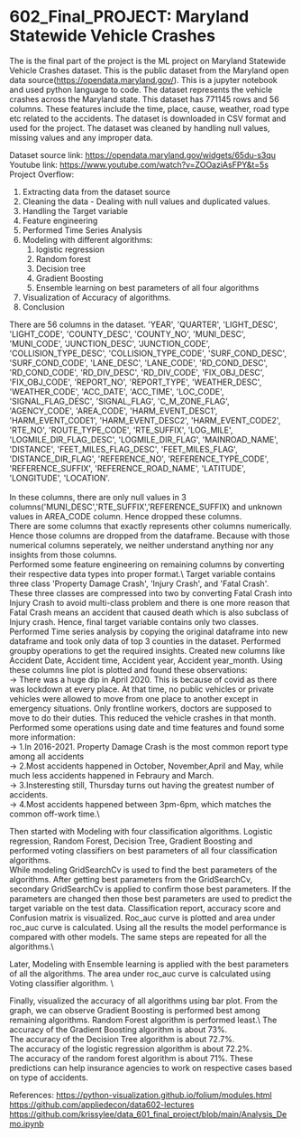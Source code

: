 # 602_Final_PROJECT: Maryland Statewide Vehicle Crashes 

The is the final part of the project is the ML project on Maryland Statewide Vehicle Crashes dataset. This is the public dataset from the Maryland open data source(https://opendata.maryland.gov/). This is a jupyter notebook and used python language to code. The dataset represents the vehicle crashes across the Maryland state. This dataset has 771145 rows and 56 columns. These features include the time, place, cause, weather, road type etc related to the accidents. The dataset is downloaded in CSV format and used for the project. The dataset was cleaned by handling null values, missing values and any improper data.

Dataset source link: https://opendata.maryland.gov/widgets/65du-s3qu
Youtube link: https://www.youtube.com/watch?v=ZOOaziAsFPY&t=5s
Project Overflow:
1) Extracting data from the dataset source
2) Cleaning the data - Dealing with null values and duplicated values. 
3) Handling the Target variable
4) Feature engineering
5) Performed Time Series Analysis
6) Modeling with different algorithms:
      1) logistic regression
      2) Random forest
      3) Decision tree
      4) Gradient Boosting
      5) Ensemble learning on best parameters of all four algorithms
7) Visualization of Accuracy of algorithms.
8) Conclusion

There are 56 columns in the dataset. 'YEAR', 'QUARTER', 'LIGHT_DESC', 'LIGHT_CODE', 'COUNTY_DESC', 'COUNTY_NO', 'MUNI_DESC',
       'MUNI_CODE', 'JUNCTION_DESC', 'JUNCTION_CODE', 'COLLISION_TYPE_DESC', 'COLLISION_TYPE_CODE',
       'SURF_COND_DESC', 'SURF_COND_CODE', 'LANE_DESC', 'LANE_CODE', 'RD_COND_DESC',
       'RD_COND_CODE', 'RD_DIV_DESC', 'RD_DIV_CODE', 'FIX_OBJ_DESC', 'FIX_OBJ_CODE', 'REPORT_NO',
       'REPORT_TYPE', 'WEATHER_DESC', 'WEATHER_CODE', 'ACC_DATE', 'ACC_TIME', 'LOC_CODE',
       'SIGNAL_FLAG_DESC', 'SIGNAL_FLAG', 'C_M_ZONE_FLAG', 'AGENCY_CODE', 'AREA_CODE',
       'HARM_EVENT_DESC1', 'HARM_EVENT_CODE1', 'HARM_EVENT_DESC2', 'HARM_EVENT_CODE2', 'RTE_NO',
       'ROUTE_TYPE_CODE', 'RTE_SUFFIX', 'LOG_MILE', 'LOGMILE_DIR_FLAG_DESC', 'LOGMILE_DIR_FLAG',
       'MAINROAD_NAME', 'DISTANCE', 'FEET_MILES_FLAG_DESC', 'FEET_MILES_FLAG', 'DISTANCE_DIR_FLAG',
       'REFERENCE_NO', 'REFERENCE_TYPE_CODE', 'REFERENCE_SUFFIX', 'REFERENCE_ROAD_NAME',
       'LATITUDE', 'LONGITUDE', 'LOCATION'. \
       \
 In these columns, there are only null values in 3 columns('MUNI_DESC','RTE_SUFFIX','REFERENCE_SUFFIX) and unknown values in AREA_CODE column. Hence dropped these columns. \
 There are some columns that exactly represents other columns numerically. Hence those columns are dropped from the dataframe. Because with those numerical columns seperately, we neither understand anything nor any insights from those columns.\
 Performed some feature engineering on remaining columns by converting their respective data types into proper format.\ 
 Target variable contains three class 'Property Damage Crash', 'Injury Crash', and 'Fatal Crash'. These three classes are compressed into two by converting Fatal Crash into Injury Crash to avoid multi-class problem and there is one more reason that Fatal Crash means an accident that caused death which is also subclass of Injury crash. Hence, final target variable contains only two classes. \
Performed Time series analysis by copying the original dataframe into new dataframe and took only data of top 3 counties in the dataset. Performed groupby operations to get the required insights. Created new columns like Accident Date, Accident time, Accident year, Accident year_month. Using these columns line plot is plotted and found these observations:\
-> There was a huge dip in April 2020. This is because of covid as there was lockdown at every place. At that time, no public vehicles or private vehicles were allowed to move from one place to another except in emergency situations. Only frontline workers, doctors are supposed to move to do their duties. This reduced the vehicle crashes in that month.\
Performed some operations using date and time features and found some more information:\
-> 1.In 2016-2021. Property Damage Crash is the most common report type among all accidents\
-> 2.Most accidents happened in October, November,April and May, while much less accidents happened in Febraury and March.\
-> 3.Insteresting still, Thursday turns out having the greatest number of accidents.\
-> 4.Most accidents happened between 3pm-6pm, which matches the common off-work time.\

Then started with Modeling with four classification algorithms. Logistic regression, Random Forest, Decision Tree, Gradient Boosting and performed voting classifiers on best parameters of all four classification algorithms. \
While modeling GridSearchCv is used to find the best parameters of the algorithms. After getting best parameters from the GridSearchCv, secondary GridSearchCv is applied to confirm those best parameters. If the parameters are changed then those best parameters are used to predict the target variable on the test data. Classification report, accuracy score and Confusion matrix is visualized. Roc_auc curve is plotted and area under roc_auc curve is calculated. Using all the results the model performance is compared with other models. The same steps are repeated for all the algorithms.\ 

Later, Modeling with Ensemble learning is applied with the best parameters of all the algorithms. The area under roc_auc curve is calculated using Voting classifier algorithm. \

Finally, visualized the accuracy of all algorithms using bar plot. From the graph, we can observe Gradient Boosting is performed best among remaining algorithms. Random Forest algorithm is performed least.\ 
The accuracy of the Gradient Boosting algorithm is about 73%. \
The accuracy of the Decision Tree algorithm is about 72.7%. \
The accuracy of the logistic regression algorithm is about 72.2%. \
The accuracy of the random forest algorithm is about 71%.
These predictions can help insurance agencies to work on respective cases based on type of accidents.


References:
https://python-visualization.github.io/folium/modules.html \
https://github.com/appliedecon/data602-lectures \
https://github.com/krissylee/data_601_final_project/blob/main/Analysis_Demo.ipynb 




